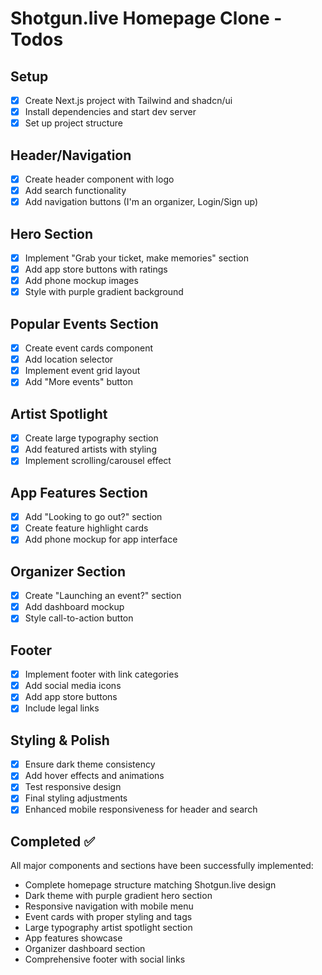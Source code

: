 # Shotgun.live Homepage Clone - Todos

## Setup
- [x] Create Next.js project with Tailwind and shadcn/ui
- [x] Install dependencies and start dev server
- [x] Set up project structure

## Header/Navigation
- [x] Create header component with logo
- [x] Add search functionality
- [x] Add navigation buttons (I'm an organizer, Login/Sign up)

## Hero Section
- [x] Implement "Grab your ticket, make memories" section
- [x] Add app store buttons with ratings
- [x] Add phone mockup images
- [x] Style with purple gradient background

## Popular Events Section
- [x] Create event cards component
- [x] Add location selector
- [x] Implement event grid layout
- [x] Add "More events" button

## Artist Spotlight
- [x] Create large typography section
- [x] Add featured artists with styling
- [x] Implement scrolling/carousel effect

## App Features Section
- [x] Add "Looking to go out?" section
- [x] Create feature highlight cards
- [x] Add phone mockup for app interface

## Organizer Section
- [x] Create "Launching an event?" section
- [x] Add dashboard mockup
- [x] Style call-to-action button

## Footer
- [x] Implement footer with link categories
- [x] Add social media icons
- [x] Add app store buttons
- [x] Include legal links

## Styling & Polish
- [x] Ensure dark theme consistency
- [x] Add hover effects and animations
- [x] Test responsive design
- [x] Final styling adjustments
- [x] Enhanced mobile responsiveness for header and search

## Completed ✅
All major components and sections have been successfully implemented:
- Complete homepage structure matching Shotgun.live design
- Dark theme with purple gradient hero section
- Responsive navigation with mobile menu
- Event cards with proper styling and tags
- Large typography artist spotlight section
- App features showcase
- Organizer dashboard section
- Comprehensive footer with social links
